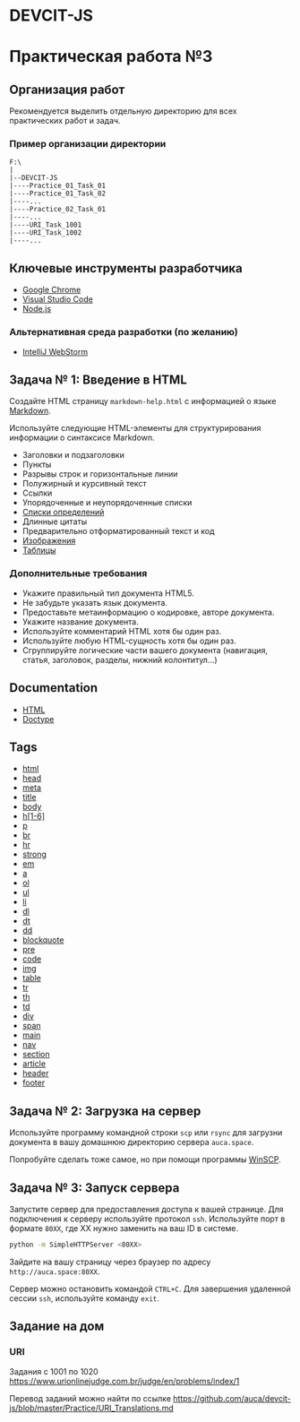 # DEVCIT-JS
Практическая работа №3
======================

## Организация работ

Рекомендуется выделить отдельную директорию для всех практических работ и задач.

### Пример организации директории

```
F:\
|
|--DEVCIT-JS
|----Practice_01_Task_01
|----Practice_01_Task_02
|----...
|----Practice_02_Task_01
|----...
|----URI_Task_1001
|----URI_Task_1002
|----...
```

## Ключевые инструменты разработчика

* [Google Chrome](https://www.google.com/chrome)
* [Visual Studio Code](https://code.visualstudio.com)
* [Node.js](https://nodejs.org/en)

### Альтернативная среда разработки (по желанию)

* [IntelliJ WebStorm](https://www.jetbrains.com/webstorm)

## Задача № 1: Введение в HTML

Создайте HTML страницу `markdown-help.html` с информацией о языке [Markdown](https://daringfireball.net/projects/markdown/).

Используйте следующие HTML-элементы для структурирования информации о синтаксисе Markdown.

* Заголовки и подзаголовки
* Пункты
* Разрывы строк и горизонтальные линии
* Полужирный и курсивный текст
* Ссылки
* Упорядоченные и неупорядоченные списки
* [Списки определений](http://kramdown.gettalong.org/syntax.html#definition-lists)
* Длинные цитаты
* Предварительно отформатированный текст и код
* [Изображения](https://github.com/dcurtis/markdown-mark)
* [Таблицы](http://kramdown.gettalong.org/syntax.html#tables)

### Дополнительные требования

* Укажите правильный тип документа HTML5.
* Не забудьте указать язык документа.
* Предоставьте метаинформацию о кодировке, авторе документа.
* Укажите название документа.
* Используйте комментарий HTML хотя бы один раз.
* Используйте любую HTML-сущность хотя бы один раз.
* Сгруппируйте логические части вашего документа (навигация, статья, заголовок, разделы, нижний колонтитул…)

## Documentation

* [HTML](https://developer.mozilla.org/ru/docs/Glossary/HTML)
* [Doctype](https://developer.mozilla.org/ru/docs/Glossary/Doctype)

## Tags

* [html](https://developer.mozilla.org/ru/docs/Web/HTML/Element/html)
* [head](https://developer.mozilla.org/ru/docs/Web/HTML/Element/head)
* [meta](https://developer.mozilla.org/ru/docs/Web/HTML/Element/meta)
* [title](https://developer.mozilla.org/ru/docs/Web/HTML/Element/title)
* [body](https://developer.mozilla.org/ru/docs/Web/HTML/Element/body)
* [h\[1-6\]](https://developer.mozilla.org/ru/docs/Web/HTML/Element/Heading_Elements)
* [p](https://developer.mozilla.org/ru/docs/Web/HTML/Element/p)
* [br](https://developer.mozilla.org/ru/docs/Web/HTML/Element/br)
* [hr](https://developer.mozilla.org/ru/docs/Web/HTML/Element/hr)
* [strong](https://developer.mozilla.org/ru/docs/Web/HTML/Element/strong)
* [em](https://developer.mozilla.org/ru/docs/Web/HTML/Element/em)
* [a](https://developer.mozilla.org/ru/docs/Web/HTML/Element/a)
* [ol](https://developer.mozilla.org/ru/docs/Web/HTML/Element/ol)
* [ul](https://developer.mozilla.org/ru/docs/Web/HTML/Element/ul)
* [li](https://developer.mozilla.org/ru/docs/Web/HTML/Element/li)
* [dl](https://developer.mozilla.org/ru/docs/Web/HTML/Element/dl)
* [dt](https://developer.mozilla.org/ru/docs/Web/HTML/Element/dt)
* [dd](https://developer.mozilla.org/ru/docs/Web/HTML/Element/dd)
* [blockquote](https://developer.mozilla.org/ru/docs/Web/HTML/Element/blockquote)
* [pre](https://developer.mozilla.org/ru/docs/Web/HTML/Element/pre)
* [code](https://developer.mozilla.org/ru/docs/Web/HTML/Element/code)
* [img](https://developer.mozilla.org/ru/docs/Web/HTML/Element/img)
* [table](https://developer.mozilla.org/ru/docs/Web/HTML/Element/table)
* [tr](https://developer.mozilla.org/ru/docs/Web/HTML/Element/tr)
* [th](https://developer.mozilla.org/ru/docs/Web/HTML/Element/th)
* [td](https://developer.mozilla.org/ru/docs/Web/HTML/Element/td)
* [div](https://developer.mozilla.org/ru/docs/Web/HTML/Element/div)
* [span](https://developer.mozilla.org/ru/docs/Web/HTML/Element/span)
* [main](https://developer.mozilla.org/ru/docs/Web/HTML/Element/main)
* [nav](https://developer.mozilla.org/ru/docs/Web/HTML/Element/nav)
* [section](https://developer.mozilla.org/ru/docs/Web/HTML/Element/section)
* [article](https://developer.mozilla.org/ru/docs/Web/HTML/Element/article)
* [header](https://developer.mozilla.org/ru/docs/Web/HTML/Element/header)
* [footer](https://developer.mozilla.org/ru/docs/Web/HTML/Element/footer)

## Задача № 2: Загрузка на сервер

Используйте программу командной строки `scp` или `rsync` для загрузни документа в вашу домашнюю директорию сервера `auca.space`.

Попробуйте сделать тоже самое, но при помощи программы [WinSCP]( https://winscp.net/eng/downloads.php).

## Задача № 3: Запуск сервера

Запустите сервер для предоставления доступа к вашей странице. Для подключения к серверу используйте протокол
`ssh`. Используйте порт в формате `80XX`, где XX нужно заменить на ваш ID в системе.

```bash
python -m SimpleHTTPServer <80XX>
```

Зайдите на вашу страницу через браузер по адресу `http://auca.space:80XX`.

Сервер можно остановить командой `CTRL+C`. Для завершения удаленной сессии `ssh`, используйте команду `exit`.

## Задание на дом

### URI

Задания с 1001 по 1020 <https://www.urionlinejudge.com.br/judge/en/problems/index/1>

Перевод заданий можно найти по ссылке <https://github.com/auca/devcit-js/blob/master/Practice/URI_Translations.md>
